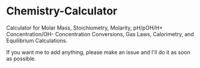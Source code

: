 # Chemistry-Calculator
Calculator for Molar Mass, Stoichiometry, Molarity, pH/pOH/H+ Concentration/OH- Concentration Conversions, Gas Laws, Calorimetry, and Equilibrium Calculations.

If you want me to add anything, please make an issue and I'll do it as soon as possible.
